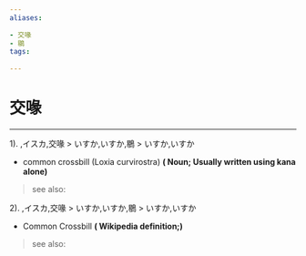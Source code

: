 ```yaml
---
aliases:
    
- 交喙
- 鶍
tags:
    
---
```


# 交喙
---
1).
,イスカ,交喙 > いすか,いすか,鶍 > いすか,いすか

- common crossbill (Loxia curvirostra)
**( Noun; Usually written using kana alone)**
> see also: 
            
2).
,イスカ,交喙 > いすか,いすか,鶍 > いすか,いすか

- Common Crossbill
**( Wikipedia definition;)**
> see also: 
            
